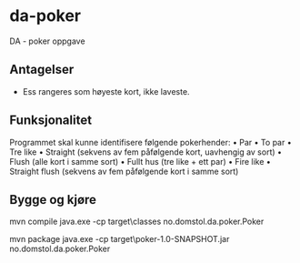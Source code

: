 # da-poker
DA - poker oppgave

## Antagelser

* Ess rangeres som høyeste kort, ikke laveste.

## Funksjonalitet

Programmet skal kunne identifisere følgende pokerhender:
• Par
• To par
• Tre like
• Straight (sekvens av fem påfølgende kort, uavhengig av sort)
• Flush (alle kort i samme sort)
• Fullt hus (tre like + ett par)
• Fire like
• Straight flush (sekvens av fem påfølgende kort i samme sort)

## Bygge og kjøre

mvn compile
java.exe -cp target\classes no.domstol.da.poker.Poker

mvn package
java.exe -cp target\poker-1.0-SNAPSHOT.jar no.domstol.da.poker.Poker
